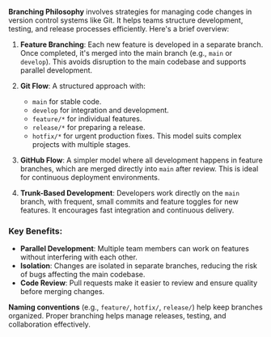 **Branching Philosophy** involves strategies for managing code changes in version control systems like Git. It helps teams structure development, testing, and release processes efficiently. Here's a brief overview:

1. **Feature Branching**: Each new feature is developed in a separate branch. Once completed, it's merged into the main branch (e.g., `main` or `develop`). This avoids disruption to the main codebase and supports parallel development.
    
2. **Git Flow**: A structured approach with:
    
    - `main` for stable code.
    - `develop` for integration and development.
    - `feature/*` for individual features.
    - `release/*` for preparing a release.
    - `hotfix/*` for urgent production fixes. This model suits complex projects with multiple stages.
3. **GitHub Flow**: A simpler model where all development happens in feature branches, which are merged directly into `main` after review. This is ideal for continuous deployment environments.
    
4. **Trunk-Based Development**: Developers work directly on the `main` branch, with frequent, small commits and feature toggles for new features. It encourages fast integration and continuous delivery.
    

### Key Benefits:

- **Parallel Development**: Multiple team members can work on features without interfering with each other.
- **Isolation**: Changes are isolated in separate branches, reducing the risk of bugs affecting the main codebase.
- **Code Review**: Pull requests make it easier to review and ensure quality before merging changes.

**Naming conventions** (e.g., `feature/`, `hotfix/`, `release/`) help keep branches organized. Proper branching helps manage releases, testing, and collaboration effectively.